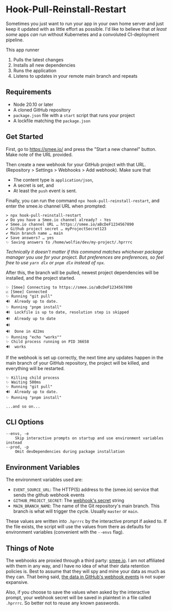 # Hook-Pull-Reinstall-Restart

Sometimes you just want to run your app in your own home server and just keep it updated with as little effort as possible. I'd like to believe that _at least some_ apps _can_ run without Kubernetes and a convoluted CI-deployment pipeline.

This app runner

1. Pulls the latest changes
2. Installs all new dependencies
3. Runs the application
4. Listens to updates in your remote main branch and repeats

## Requirements

- Node 20.10 or later
- A cloned GitHub repository
- `package.json` file with a `start` script that runs your project
- A lockfile matching the `package.json`

## Get Started

First, go to https://smee.io/ and press the "Start a new channel" button. Make note of the URL provided.

Then create a new webhook for your GitHub project with that URL. (Repository > Settings > Webhooks > Add webhook). Make sure that

- The content type is `application/json`,
- A secret is set, and
- At least the `push` event is sent.

Finally, you can run the command `npx hook-pull-reinstall-restart`, and enter the smee.io channel URL when prompted:

```
> npx hook-pull-reinstall-restart
✔ Do you have a Smee.io channel already? › Yes
✔ Smee.io channel URL … https://smee.io/aBcDeF1234567890
✔ Github project secret … myProjectSecret123
✔ Main branch name … main
✔ Save answers? … yes
✨ Saving answers to /home/wolfie/dev/my-project/.hprrrc
```

_Technically it doesn't matter if this command matches whichever package manager you use for your project. But preferences are preferences, so feel free to use `yarn dlx` or `pnpm dlx` instead of `npx`._

After this, the branch will be pulled, newest project dependencies will be installed, and the project started.

```
✨ [Smee] Connecting to https://smee.io/aBcDeF1234567890
☑️ [Smee] Connected
✨ Running "git pull"
🔊  Already up to date.
✨ Running "pnpm install"
🔊  Lockfile is up to date, resolution step is skipped
🔊  Already up to date
🔊
🔊  Done in 422ms
✨ Running "echo "works""
✨ Child process running on PID 36658
🔊  works
```

If the webhook is set up correctly, the next time any updates happen in the main branch of your GitHub repository, the project will be killed, and everything will be restarted.

```
✨ Killing child process
✨ Waiting 500ms
✨ Running "git pull"
🔊  Already up to date.
✨ Running "pnpm install"

...and so on...
```

## CLI Options

```
--envs, -e
    Skip interactive prompts on startup and use environment variables instead
--prod, -p
    Omit devDependencies during package installation
```

## Environment Variables

The environment variables used are:

- `EVENT_SOURCE_URL`: The HTTP(S) address to the (smee.io) service that sends the github webhook events
- `GITHUB_PROJECT_SECRET`: The [webhook's secret](https://docs.github.com/en/webhooks/using-webhooks/validating-webhook-deliveries#creating-a-secret-token) string
- `MAIN_BRANCH_NAME`: The name of the Git repository's main branch. This branch is what will trigger the cycle. Usually `master` or `main`.

These values are written into `.hprrrc` by the interactive prompt if asked to. If the file exists, the script will use the values from there as defaults for environment variables (convenient with the `--envs` flag).

## Things of Note

The webhooks are proxied through a third party: [smee.io](https://smee.io/). I am not affiliated with them in any way, and I have no idea of what their data retention policies is. Best to assume that they will spy and mine your data as much as they can. That being said, [the data in GitHub's webhook events](https://docs.github.com/en/webhooks/webhook-events-and-payloads) is not super expansive.

Also, if you choose to save the values when asked by the interactive prompt, your webhook secret will be saved in plaintext in a file called `.hprrrc`. So better not to reuse any known passwords.
